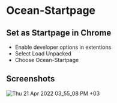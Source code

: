 # Ocean-Startpage
## Set as Startpage in Chrome
* Enable developer options in extentions
* Select Load Unpacked
* Choose Ocean-Startpage


## Screenshots
![Thu 21 Apr 2022 03_55_08 PM +03](https://user-images.githubusercontent.com/104138291/164462709-88ec8d50-02ca-4cb6-9403-491afa134425.png)
